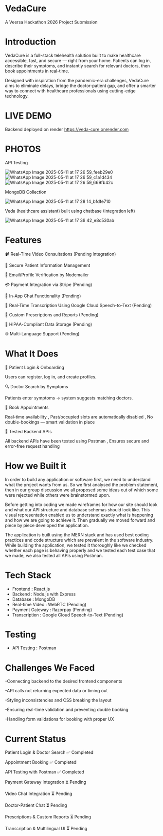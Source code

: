 # VedaCure
A Veersa Hackathon 2026 Project Submission

# Introduction
VedaCure is a full-stack telehealth solution built to make healthcare accessible, fast, and secure — right from your home. Patients can log in, describe their symptoms, and instantly search for relevant doctors, then book appointments in real-time.

Designed with inspiration from the pandemic-era challenges, VedaCure aims to eliminate delays, bridge the doctor-patient gap, and offer a smarter way to connect with healthcare professionals using cutting-edge technology.

# LIVE DEMO

Backend deployed on render
https://veda-cure.onrender.com


# PHOTOS

API Testing

![WhatsApp Image 2025-05-11 at 17 26 59_feeb29e0](https://github.com/user-attachments/assets/6416f190-414f-40f2-a075-5a046cfbdd74)
![WhatsApp Image 2025-05-11 at 17 26 59_c1a1d434](https://github.com/user-attachments/assets/69ff1589-c8dd-4b24-8deb-8a63fc11528c)
![WhatsApp Image 2025-05-11 at 17 26 59_669fb42c](https://github.com/user-attachments/assets/21e16b0e-1a1e-48af-a18d-48090b7c0738)



MongoDB Collection

![WhatsApp Image 2025-05-11 at 17 28 14_bfdfe710](https://github.com/user-attachments/assets/06cd7e38-3b60-4534-943e-1ace87cc4851)



Veda (healthcare assistant) built using chatbase (Integration left)

![WhatsApp Image 2025-05-11 at 17 39 42_e8c530ab](https://github.com/user-attachments/assets/900c3831-8d42-4896-a055-fedf435774dc)


# Features
📹 Real-Time Video Consultations (Pending Integration)

🔐 Secure Patient Information Management

📩 Email/Profile Verification by Nodemailer

💳 Payment Integration via Stripe (Pending)

💬 In-App Chat Functionality (Pending)

📝 Real-Time Transcription Using Google Cloud Speech-to-Text (Pending)

🧾 Custom Prescriptions and Reports (Pending)

📜 HIPAA-Compliant Data Storage (Pending)

🌐 Multi-Language Support (Pending)

# What It Does
👤 Patient Login & Onboarding

Users can register, log in, and create profiles.

🔍 Doctor Search by Symptoms

Patients enter symptoms → system suggests matching doctors.

📆 Book Appointments

Real-time availability , Past/occupied slots are automatically disabled , No double-bookings — smart validation in place

🧪 Tested Backend APIs

All backend APIs have been tested using Postman , Ensures secure and error-free request handling

# How we Built it
In order to build any application or software first, we need to understand what the project wants from us. So we first analysed the problem statement, then in our group discussion we all proposed some ideas out of which some were rejected while others were brainstormed upon.

Before getting into coding we made wireframes for how our site should look and what our API structure and database schemas should look like. This visual representation enabled us to understand exactly what is happening and how we are going to achieve it. Then gradually we moved forward and piece by piece developed the application.

The application is built using the MERN stack and has used best coding practices and code structure which are prevalent in the software industry. While building the application, we tested it thoroughly like we checked whether each page is behaving properly and we tested each test case that we made, we also tested all APIs using Postman.

# Tech Stack
 
- Frontend :	React.js
- Backend	 :  Node.js with Express
- Database :  MongoDB
- Real-time Video	: WebRTC (Pending)
- Payment Gateway	: Razorpay (Pending)
- Transcription	: Google Cloud Speech-to-Text (Pending)

# Testing
- API Testing	: Postman

# Challenges We Faced
-Connecting backend to the desired frontend components

-API calls not returning expected data or timing out

-Styling inconsistencies and CSS breaking the layout

-Ensuring real-time validation and preventing double booking

-Handling form validations for booking with proper UX

# Current Status

Patient Login & Doctor Search	                    ✅ Completed

Appointment Booking	                              ✅ Completed

API Testing with Postman                         	✅ Completed

Payment Gateway Integration                     	⏳ Pending

Video Chat Integration	                          ⏳ Pending

Doctor-Patient Chat	                              ⏳ Pending

Prescriptions & Custom Reports	                  ⏳ Pending

Transcription & Multilingual UI	                  ⏳ Pending
